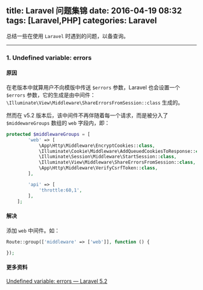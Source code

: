 title: Laravel 问题集锦
date: 2016-04-19 08:32
tags: [Laravel,PHP]
categories: Laravel
---

总结一些在使用 `Laravel` 时遇到的问题，以备查询。

<!-- more -->

---

### 1. Undefined variable: errors

#### 原因

在老版本中就算用户不向模版中传送 `$errors` 参数，Laravel 也会设置一个 `$errors` 参数，它的生成是由中间件：`\Illuminate\View\Middleware\ShareErrorsFromSession::class` 生成的。

然而在 v5.2 版本后，该中间件不再伴随着每一个请求，而是被分入了 `$middewareGroups` 数组的 `web` 字段内，即：

```php
protected $middlewareGroups = [
        'web' => [
            \App\Http\Middleware\EncryptCookies::class,
            \Illuminate\Cookie\Middleware\AddQueuedCookiesToResponse::class,
            \Illuminate\Session\Middleware\StartSession::class,
            \Illuminate\View\Middleware\ShareErrorsFromSession::class,
            \App\Http\Middleware\VerifyCsrfToken::class,
        ],

        'api' => [
            'throttle:60,1',
        ],
    ];
```

#### 解决

添加 `web` 中间件。如：

```php
Route::group(['middleware' => ['web']], function () {

});
```

 #### 更多资料

[Undefined variable: errors — Laravel 5.2](http://stackoverflow.com/questions/34474224/undefined-variable-errors-laravel-5-2)


